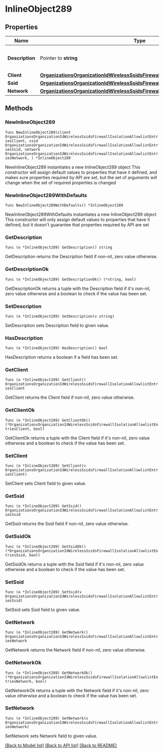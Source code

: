 # InlineObject289

## Properties

Name | Type | Description | Notes
------------ | ------------- | ------------- | -------------
**Description** | Pointer to **string** | The description of mac address | [optional] 
**Client** | [**OrganizationsOrganizationIdWirelessSsidsFirewallIsolationAllowlistEntriesClient**](OrganizationsOrganizationIdWirelessSsidsFirewallIsolationAllowlistEntriesClient.md) |  | 
**Ssid** | [**OrganizationsOrganizationIdWirelessSsidsFirewallIsolationAllowlistEntriesSsid**](OrganizationsOrganizationIdWirelessSsidsFirewallIsolationAllowlistEntriesSsid.md) |  | 
**Network** | [**OrganizationsOrganizationIdWirelessSsidsFirewallIsolationAllowlistEntriesNetwork**](OrganizationsOrganizationIdWirelessSsidsFirewallIsolationAllowlistEntriesNetwork.md) |  | 

## Methods

### NewInlineObject289

`func NewInlineObject289(client OrganizationsOrganizationIdWirelessSsidsFirewallIsolationAllowlistEntriesClient, ssid OrganizationsOrganizationIdWirelessSsidsFirewallIsolationAllowlistEntriesSsid, network OrganizationsOrganizationIdWirelessSsidsFirewallIsolationAllowlistEntriesNetwork, ) *InlineObject289`

NewInlineObject289 instantiates a new InlineObject289 object
This constructor will assign default values to properties that have it defined,
and makes sure properties required by API are set, but the set of arguments
will change when the set of required properties is changed

### NewInlineObject289WithDefaults

`func NewInlineObject289WithDefaults() *InlineObject289`

NewInlineObject289WithDefaults instantiates a new InlineObject289 object
This constructor will only assign default values to properties that have it defined,
but it doesn't guarantee that properties required by API are set

### GetDescription

`func (o *InlineObject289) GetDescription() string`

GetDescription returns the Description field if non-nil, zero value otherwise.

### GetDescriptionOk

`func (o *InlineObject289) GetDescriptionOk() (*string, bool)`

GetDescriptionOk returns a tuple with the Description field if it's non-nil, zero value otherwise
and a boolean to check if the value has been set.

### SetDescription

`func (o *InlineObject289) SetDescription(v string)`

SetDescription sets Description field to given value.

### HasDescription

`func (o *InlineObject289) HasDescription() bool`

HasDescription returns a boolean if a field has been set.

### GetClient

`func (o *InlineObject289) GetClient() OrganizationsOrganizationIdWirelessSsidsFirewallIsolationAllowlistEntriesClient`

GetClient returns the Client field if non-nil, zero value otherwise.

### GetClientOk

`func (o *InlineObject289) GetClientOk() (*OrganizationsOrganizationIdWirelessSsidsFirewallIsolationAllowlistEntriesClient, bool)`

GetClientOk returns a tuple with the Client field if it's non-nil, zero value otherwise
and a boolean to check if the value has been set.

### SetClient

`func (o *InlineObject289) SetClient(v OrganizationsOrganizationIdWirelessSsidsFirewallIsolationAllowlistEntriesClient)`

SetClient sets Client field to given value.


### GetSsid

`func (o *InlineObject289) GetSsid() OrganizationsOrganizationIdWirelessSsidsFirewallIsolationAllowlistEntriesSsid`

GetSsid returns the Ssid field if non-nil, zero value otherwise.

### GetSsidOk

`func (o *InlineObject289) GetSsidOk() (*OrganizationsOrganizationIdWirelessSsidsFirewallIsolationAllowlistEntriesSsid, bool)`

GetSsidOk returns a tuple with the Ssid field if it's non-nil, zero value otherwise
and a boolean to check if the value has been set.

### SetSsid

`func (o *InlineObject289) SetSsid(v OrganizationsOrganizationIdWirelessSsidsFirewallIsolationAllowlistEntriesSsid)`

SetSsid sets Ssid field to given value.


### GetNetwork

`func (o *InlineObject289) GetNetwork() OrganizationsOrganizationIdWirelessSsidsFirewallIsolationAllowlistEntriesNetwork`

GetNetwork returns the Network field if non-nil, zero value otherwise.

### GetNetworkOk

`func (o *InlineObject289) GetNetworkOk() (*OrganizationsOrganizationIdWirelessSsidsFirewallIsolationAllowlistEntriesNetwork, bool)`

GetNetworkOk returns a tuple with the Network field if it's non-nil, zero value otherwise
and a boolean to check if the value has been set.

### SetNetwork

`func (o *InlineObject289) SetNetwork(v OrganizationsOrganizationIdWirelessSsidsFirewallIsolationAllowlistEntriesNetwork)`

SetNetwork sets Network field to given value.



[[Back to Model list]](../README.md#documentation-for-models) [[Back to API list]](../README.md#documentation-for-api-endpoints) [[Back to README]](../README.md)


